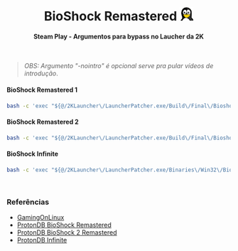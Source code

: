 <br>
<h1 align="center"> BioShock Remastered <img width="30" height="" src="../assets/icons/linux.png"></h1>
<h4 align="center">Steam Play - Argumentos para bypass no Laucher da 2K</h4>
<br>

> *OBS: Argumento "-nointro" é opcional serve pra pular vídeos de introdução*.

#### BioShock Remastered 1
~~~sh
bash -c 'exec "${@/2KLauncher\/LauncherPatcher.exe/Build\/Final\/BioshockHD.exe}"' -- %command% -nointro
~~~

#### BioShock Remastered 2
~~~sh
bash -c 'exec "${@/2KLauncher\/LauncherPatcher.exe/Build\/Final\/Bioshock2HD.exe}"' -- %command% -nointro
~~~

#### BioShock Infinite
~~~sh
bash -c 'exec "${@/2KLauncher\/LauncherPatcher.exe/Binaries\/Win32\/BioShockInfinite.exe}"' -- %command% -nointro
~~~

<br>

### Referências

- [GamingOnLinux](https://www.gamingonlinux.com/2022/09/various-bioshock-games-get-a-2k-launcher-calling-it-a-quality-of-life-update/)
- [ProtonDB BioShock Remastered](https://www.protondb.com/app/409710)
- [ProtonDB BioShock 2 Remastered](https://www.protondb.com/app/409720)
- [ProtonDB Infinite](https://www.protondb.com/app/8870)

<br><br><br>